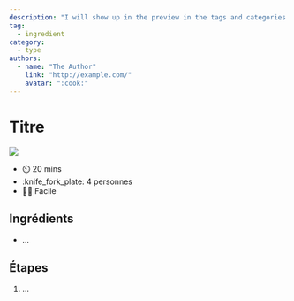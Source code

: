 ```yaml
---
description: "I will show up in the preview in the tags and categories menus"
tag:
  - ingredient
category:
  - type
authors:
  - name: "The Author"
    link: "http://example.com/"
    avatar: ":cook:"
---
```


# Titre

![](https://via.placeholder.com/1280x480)

- :timer_clock: 20 mins
- :knife_fork_plate: 4 personnes
- :cook: Facile

## Ingrédients

- ...

## Étapes

1. ...
